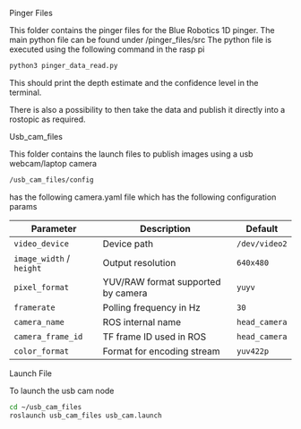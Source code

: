 Pinger Files

This folder contains the pinger files for the Blue Robotics 1D pinger. 
The main python file can be found under /pinger_files/src
The python file is executed using the following command in the rasp pi

```bash
python3 pinger_data_read.py 
```
This should print the depth estimate and the confidence level in the terminal.

There is also a possibility to then take the data and publish it directly into a rostopic as required.

Usb_cam_files

This folder contains the launch files to publish images using a usb webcam/laptop camera

```bash
/usb_cam_files/config
```
has the following camera.yaml file which has the following configuration params

| Parameter                | Description                                | Default       |
|--------------------------|--------------------------------------------|---------------|
| `video_device`           | Device path                                | `/dev/video2` |
| `image_width` / `height`| Output resolution                          | `640x480`     |
| `pixel_format`           | YUV/RAW format supported by camera         | `yuyv`        |
| `framerate`              | Polling frequency in Hz                    | `30`          |
| `camera_name`            | ROS internal name                          | `head_camera` |
| `camera_frame_id`        | TF frame ID used in ROS                    | `head_camera` |
| `color_format`           | Format for encoding stream                 | `yuv422p`     |

Launch File

To launch the usb cam node

```bash
cd ~/usb_cam_files
roslaunch usb_cam_files usb_cam.launch
```
